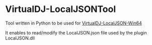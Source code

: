 # VirtualDJ-LocalJSONTool

Tool written in Python to be used for [VirtualDJ-LocalJSON-Win64](https://github.com/DJCEL/VirtualDJ-LocalJSON-Win64)

It enables to read/modify the LocalJSON.json file used by the plugin LocalJSON.dll
